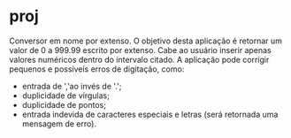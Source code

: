 # proj
Conversor em nome por extenso.
O objetivo desta aplicação é retornar um valor de 0 a 999.99 escrito por extenso.
Cabe ao usuário inserir apenas valores numéricos dentro do intervalo citado. A aplicação pode corrigir
pequenos e possíveis erros de digitação, como:
* entrada de ','ao invés de '.';
* duplicidade de vírgulas;
* duplicidade de pontos;
* entrada indevida de caracteres especiais e letras (será retornada uma mensagem de erro).

